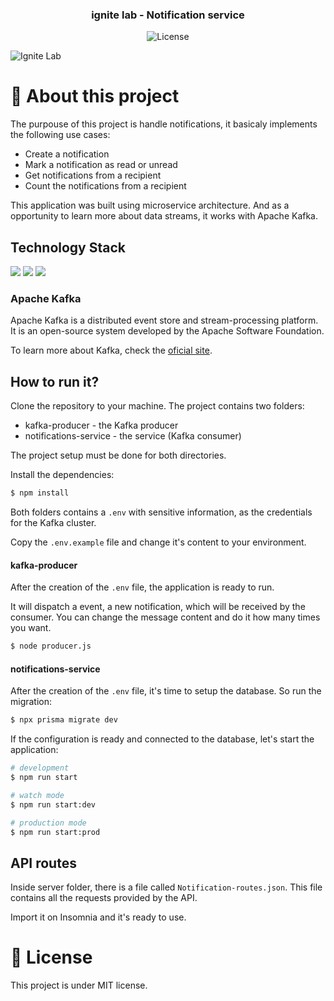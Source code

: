 <h3 align="center">
  ignite lab - Notification service
</h3>

<p align="center">
  <img alt="License" src="https://img.shields.io/badge/license-MIT-%2304D361">
</p>

<img alt="Ignite Lab" src="https://user-images.githubusercontent.com/17517028/208758320-ca1c868d-46fb-4e1f-b6d3-43872429a4a5.png" />

# 🔔 About this project

The purpouse of this project is handle notifications, it basicaly implements the following use cases:

- Create a notification
- Mark a notification as read or unread
- Get notifications from a recipient
- Count the notifications from a recipient

This application was built using microservice architecture. And as a opportunity to learn more about data streams, it works with Apache Kafka. 


## Technology Stack

<p align="left">
  <img src="https://img.shields.io/badge/TypeScript-007ACC?style=for-the-badge&logo=typescript&logoColor=white" />
  <img src="https://img.shields.io/badge/Node.js-339933?style=for-the-badge&logo=nodedotjs&logoColor=white" />
  <img src="https://img.shields.io/badge/Prisma-3982CE?style=for-the-badge&logo=Prisma&logoColor=white" />
 </p>

### Apache Kafka

Apache Kafka is a distributed event store and stream-processing platform. It is an open-source system developed by the Apache Software Foundation.

To learn more about Kafka, check the [oficial site](https://kafka.apache.org/intro).
 
## How to run it?

Clone the repository to your machine. The project contains two folders:

- kafka-producer - the Kafka producer
- notifications-service - the service (Kafka consumer)

The project setup must be done for both directories.

Install the dependencies:

```bash
$ npm install
```

Both folders contains a `.env` with sensitive information, as the credentials for the Kafka cluster.

Copy the `.env.example` file and change it's content to your environment. 

#### kafka-producer

After the creation of the `.env` file, the application is ready to run.

It will dispatch a event, a new notification, which will be received by the consumer. You can change the message content and do it how many times you want.

```bash
$ node producer.js
```

#### notifications-service

After the creation of the `.env` file, it's time to setup the database. So run the migration:

```bash
$ npx prisma migrate dev
```

If the configuration is ready and connected to the database, let's start the application:
```bash
# development
$ npm run start

# watch mode
$ npm run start:dev

# production mode
$ npm run start:prod
```

## API routes

Inside server folder, there is a file called `Notification-routes.json`. This file contains all the requests provided by the API.

Import it on Insomnia and it's ready to use.

# 📝 License

This project is under MIT license.
